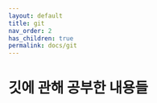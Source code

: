 ```yaml
---
layout: default
title: git
nav_order: 2
has_children: true
permalink: docs/git
---
```


# 깃에 관해 공부한 내용들